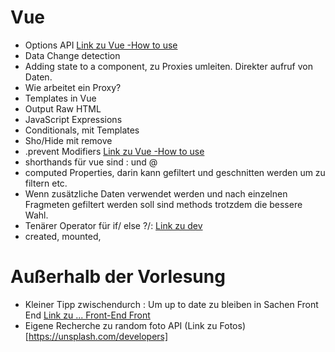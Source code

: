 # Vue

- Options API [Link zu Vue -How to use](https://v3.vuejs.org/api/options-api.html)
- Data Change detection
- Adding state to a component, zu Proxies umleiten. Direkter aufruf von Daten.
- Wie arbeitet ein Proxy?
- Templates in Vue
- Output Raw HTML
- JavaScript Expressions
- Conditionals, mit Templates
- Sho/Hide mit remove
- .prevent Modifiers [Link zu Vue -How to use](https://v3.vuejs.org/guide/events.html#event-modifiers)
- shorthands für vue sind : und @
- computed Properties, darin kann gefiltert und geschnitten werden um zu filtern etc.
- Wenn zusätzliche Daten verwendet werden und nach einzelnen Fragmeten gefiltert werden soll sind methods trotzdem die bessere Wahl.
- Tenärer Operator für if/ else ?/: [Link zu dev](https://developer.mozilla.org/de/docs/Web/JavaScript/Reference/Operators/Conditional_Operator)
- created, mounted, 

# Außerhalb der Vorlesung

- Kleiner Tipp zwischendurch : Um up to date zu bleiben in Sachen Front End [Link zu ... Front-End Front](https://frontendfront.com/)
- Eigene Recherche zu random foto API (Link zu Fotos)[https://unsplash.com/developers]
